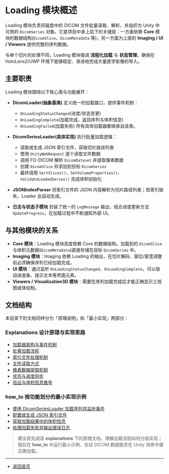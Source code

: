 # Loading 模块概述

Loading 模块负责将磁盘中的 DICOM 文件批量读取、解析，并组织为 Unity 中可用的 `DicomSeries` 对象。它是项目中承上启下的关键层：一方面依赖 **Core** 模块的数据结构(`DicomSlice`、`DicomMetadata` 等)，另一方面为上层的 **Imaging / UI / Viewers** 提供完整的序列数据。

与单个切片的处理不同，Loading 模块强调 **流程化加载** 与 **状态管理**，确保在 HoloLens2/UWP 环境下能够稳定、渐进地完成大量医学影像的导入。

## 主要职责

Loading 模块围绕以下核心类与功能展开：

* **DicomLoader(抽象基类)**
  定义统一的加载接口，提供事件机制：

  * `OnLoadingStatusChanged`(进度/状态变更)
  * `OnLoadingComplete`(加载完成，返回序列与体积信息)
  * `OnLoadingFailed`(加载失败)
    所有具体加载器都继承自该类。

* **DicomSeriesLoader(具体实现)**
  执行批量加载逻辑：

  * 读取或生成 JSON 索引文件，获取切片路径列表
  * 使用 `UnityWebRequest` 逐个读取文件数据
  * 调用 FO-DICOM 解析 `DicomDataset` 并提取像素数据
  * 创建 `DicomSlice` 并添加到目标 `DicomSeries`
  * 最终调用 `SortSlices()`、`SetVolumeProperties()`、`ValidateLoadedSeries()` 完成体积初始化

* **JSONIndexParser**
  将索引文件的 JSON 内容解析为切片路径列表；若索引缺失，Loader 会自动生成。

* **日志与状态子模块**
  封装了统一的 `LogMessage` 输出，结合进度更新方法 `UpdateProgress`，在加载过程中不断通知外部 UI。

## 与其他模块的关系

* **Core 模块**：Loading 模块高度依赖 Core 的数据结构。加载到的 `DicomSlice` 与体积元数据(`DicomMetadata`)直接存储在目标 `DicomSeries` 中。
* **Imaging 模块**：Imaging 依赖 Loading 的输出，在切片解码、窗位/窗宽调整前必须确保序列已经加载完成。
* **UI 模块**：通过监听 `OnLoadingStatusChanged`、`OnLoadingComplete`，可以驱动进度条、提示文本等界面元素。
* **Viewers / Visualization3D 模块**：需要在序列加载完成后才能正确显示三视图或体绘制。

## 文档结构

本目录下的文档同样分为「原理说明」和「最小实现」两部分：

### Explanations 设计原理与实现思路

* [加载器架构与事件机制](./explanations/loading/01_loader_architecture.html)
* [批量加载流程](./explanations/loading/02_series_loader_flow.html)
* [索引文件处理机制](./explanations/loading/03_index_file.html)
* [文件读取方式](./explanations/loading/04_file_reading.html)
* [像素数据提取机制](./explanations/loading/05_pixel_data.html)
* [状态与进度同步](./explanations/loading/06_progress_update.html)
* [验证与体积信息推导](./explanations/loading/07_volume_validation.html)

### how_to 按功能划分的最小实现示例

* [使用 DicomSeriesLoader 加载序列并监听事件](./how_to/loading/01_use_seriesloader.html)
* [配置或生成 JSON 索引文件](./how_to/loading/02_configure_index.html)
* [获取加载结果中的体积信息](./how_to/loading/03_get_volume_info.html)
* [处理加载失败并输出错误日志](./how_to/loading/04_handle_errors.html)

>建议首先阅读 **explanations** 下的原理文档，理解加载流程如何分层实现；随后在 **how_to** 中运行最小示例，验证 DICOM 数据能否在 Unity 场景中被正确加载。
---
* [返回首页](../README.md)